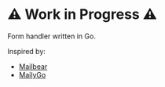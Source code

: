 # ⚠️ Work in Progress ⚠️

Form handler written in Go.

Inspired by:
- [Mailbear](https://github.com/DenBeke/mailbear)
- [MailyGo](https://git.jlel.se/jlelse/MailyGo)